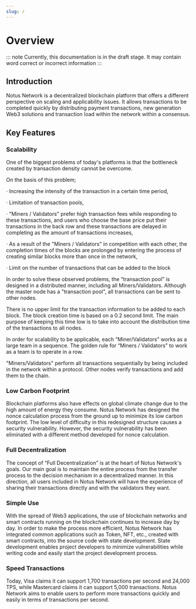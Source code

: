 ```yaml
---
slug: /
---
```


# Overview

::: note
Currently, this documentation is in the draft stage. It may contain word correct or incorrect information
:::

## Introduction

Notus Network is a decentralized blockchain platform that offers a different perspective on scaling and applicability issues. It allows transactions to be completed quickly by distributing payment transactions, new generation Web3 solutions and transaction load within the network within a consensus.

## Key Features

### Scalability

One of the biggest problems of today's platforms is that the bottleneck created by transaction density cannot be overcome.

On the basis of this problem;

· Increasing the intensity of the transaction in a certain time period,

· Limitation of transaction pools,

· "Miners / Validators" prefer high transaction fees while responding to these transactions, and users who choose the base price put their transactions in the back row and these transactions are delayed in completing as the amount of transactions increases,

· As a result of the "Miners / Validators" in competition with each other, the completion times of the blocks are prolonged by entering the process of creating similar blocks more than once in the network,

· Limit on the number of transactions that can be added to the block


In order to solve these observed problems, the “transaction pool” is designed in a distributed manner, including all Miners/Validators. Although the master node has a "transaction pool", all transactions can be sent to other nodes.

There is no upper limit for the transaction information to be added to each block. The block creation time is based on a 0.2 second limit. The main purpose of keeping this time low is to take into account the distribution time of the transactions to all nodes.

In order for scalability to be applicable, each “Miner/Validators” works as a large team in a sequence. The golden rule for “Miners / Validators” to work as a team is to operate in a row.

"Miners/Validators" perform all transactions sequentially by being included in the network within a protocol. Other nodes verify transactions and add them to the chain.

### Low Carbon Footprint

Blockchain platforms also have effects on global climate change due to the high amount of energy they consume. Notus Network has designed the nonce calculation process from the ground up to minimize its low carbon footprint. The low level of difficulty in this redesigned structure causes a security vulnerability. However, the security vulnerability has been eliminated with a different method developed for nonce calculation.

### Full Decentralization

The concept of “Full Decentralization” is at the heart of Notus Network's goals. Our main goal is to maintain the entire process from the transfer process to the decision mechanism in a decentralized manner. In this direction, all users included in Notus Network will have the experience of sharing their transactions directly and with the validators they want.

### Simple Use

With the spread of Web3 applications, the use of blockchain networks and smart contracts running on the blockchain continues to increase day by day.
In order to make the process more efficient, Notus Network has integrated common applications such as Token, NFT, etc., created with smart contracts, into the source code with state development. State development enables project developers to minimize vulnerabilities while writing code and easily start the project development process.


### Speed Transactions

Today, Visa claims it can support 1,700 transactions per second and 24,000 TPS, while Mastercard claims it can support 5,000 transactions. Notus Network aims to enable users to perform more transactions quickly and easily in terms of transactions per second.
